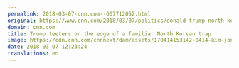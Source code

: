 ```yaml
---
permalink: 2018-03-07-cnn.com--607712052.html
original: https://www.cnn.com/2018/03/07/politics/donald-trump-north-korea-diplomacy/index.html
domain: cnn.com
title: Trump teeters on the edge of a familiar North Korean trap
image: https://cdn.cnn.com/cnnnext/dam/assets/170414153142-0414-kim-jong-un-trump-composite-super-tease.jpg
date: 2018-03-07 12:23:24
translations: en
---
```


